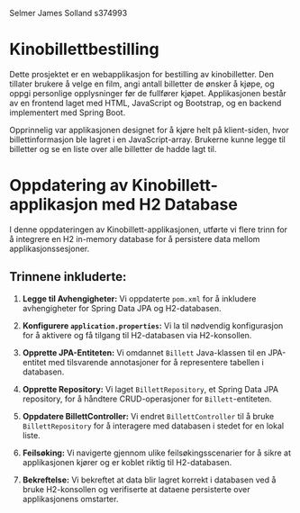 Selmer James Solland s374993

# Kinobillettbestilling

Dette prosjektet er en webapplikasjon for bestilling av kinobilletter. Den tillater brukere å velge en film, angi antall billetter de ønsker å kjøpe, og oppgi personlige opplysninger før de fullfører kjøpet. Applikasjonen består av en frontend laget med HTML, JavaScript og Bootstrap, og en backend implementert med Spring Boot.

Opprinnelig var applikasjonen designet for å kjøre helt på klient-siden, hvor billettinformasjon ble lagret i en JavaScript-array. Brukerne kunne legge til billetter og se en liste over alle billetter de hadde lagt til.

# Oppdatering av Kinobillett-applikasjon med H2 Database

I denne oppdateringen av Kinobillett-applikasjonen, utførte vi flere trinn for å integrere en H2 in-memory database for å persistere data mellom applikasjonssesjoner.

## Trinnene inkluderte:

1. **Legge til Avhengigheter:**
   Vi oppdaterte `pom.xml` for å inkludere avhengigheter for Spring Data JPA og H2-databasen.

2. **Konfigurere `application.properties`:**
   Vi la til nødvendig konfigurasjon for å aktivere og få tilgang til H2-databasen via H2-konsollen.

3. **Opprette JPA-Entiteten:**
   Vi omdannet `Billett` Java-klassen til en JPA-entitet med tilsvarende annotasjoner for å representere tabellen i databasen.

4. **Opprette Repository:**
   Vi laget `BillettRepository`, et Spring Data JPA repository, for å håndtere CRUD-operasjoner for `Billett`-entiteten.

5. **Oppdatere BillettController:**
   Vi endret `BillettController` til å bruke `BillettRepository` for å interagere med databasen i stedet for en lokal liste.

6. **Feilsøking:**
   Vi navigerte gjennom ulike feilsøkingsscenarier for å sikre at applikasjonen kjører og er koblet riktig til H2-databasen.

7. **Bekreftelse:**
   Vi bekreftet at data blir lagret korrekt i databasen ved å bruke H2-konsollen og verifiserte at dataene persisterte over applikasjonens omstarter.

